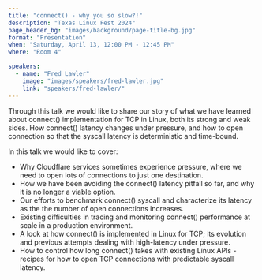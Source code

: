 ```yaml
---
title: "connect() - why you so slow?!"
description: "Texas Linux Fest 2024"
page_header_bg: "images/background/page-title-bg.jpg"
format: "Presentation"
when: "Saturday, April 13, 12:00 PM - 12:45 PM"
where: "Room 4"

speakers:
  - name: "Fred Lawler"
    image: "images/speakers/fred-lawler.jpg"
    link: "speakers/fred-lawler/"
---
```


Through this talk we would like to share our story of what we have learned
about connect() implementation for TCP in Linux, both its strong and weak
sides. How connect() latency changes under pressure, and how to open connection
so that the syscall latency is deterministic and time-bound.

In this talk we would like to cover:

* Why Cloudflare services sometimes experience pressure, where we need to open
  lots of connections to just one destination.
* How we have been avoiding the connect() latency pitfall so far, and why it is
  no longer a viable option.
* Our efforts to benchmark connect() syscall and characterize its latency as
  the the number of open connections increases.
* Existing difficulties in tracing and monitoring connect() performance at
  scale in a production environment.
* A look at how connect() is implemented in Linux for TCP; its evolution and
  previous attempts dealing with high-latency under pressure.
* How to control how long connect() takes with existing Linux APIs - recipes
  for how to open TCP connections with predictable syscall latency.
